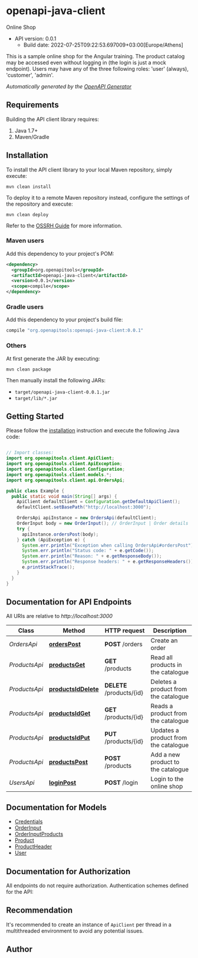 # openapi-java-client

Online Shop
- API version: 0.0.1
  - Build date: 2022-07-25T09:22:53.697009+03:00[Europe/Athens]

This is a sample online shop for the Angular training. The product catalog may be accessed even without logging in (the login is just a mock endpoint). Users may have any of the three following roles: 'user' (always), 'customer', 'admin'.


*Automatically generated by the [OpenAPI Generator](https://openapi-generator.tech)*


## Requirements

Building the API client library requires:
1. Java 1.7+
2. Maven/Gradle

## Installation

To install the API client library to your local Maven repository, simply execute:

```shell
mvn clean install
```

To deploy it to a remote Maven repository instead, configure the settings of the repository and execute:

```shell
mvn clean deploy
```

Refer to the [OSSRH Guide](http://central.sonatype.org/pages/ossrh-guide.html) for more information.

### Maven users

Add this dependency to your project's POM:

```xml
<dependency>
  <groupId>org.openapitools</groupId>
  <artifactId>openapi-java-client</artifactId>
  <version>0.0.1</version>
  <scope>compile</scope>
</dependency>
```

### Gradle users

Add this dependency to your project's build file:

```groovy
compile "org.openapitools:openapi-java-client:0.0.1"
```

### Others

At first generate the JAR by executing:

```shell
mvn clean package
```

Then manually install the following JARs:

* `target/openapi-java-client-0.0.1.jar`
* `target/lib/*.jar`

## Getting Started

Please follow the [installation](#installation) instruction and execute the following Java code:

```java

// Import classes:
import org.openapitools.client.ApiClient;
import org.openapitools.client.ApiException;
import org.openapitools.client.Configuration;
import org.openapitools.client.models.*;
import org.openapitools.client.api.OrdersApi;

public class Example {
  public static void main(String[] args) {
    ApiClient defaultClient = Configuration.getDefaultApiClient();
    defaultClient.setBasePath("http://localhost:3000");

    OrdersApi apiInstance = new OrdersApi(defaultClient);
    OrderInput body = new OrderInput(); // OrderInput | Order details
    try {
      apiInstance.ordersPost(body);
    } catch (ApiException e) {
      System.err.println("Exception when calling OrdersApi#ordersPost");
      System.err.println("Status code: " + e.getCode());
      System.err.println("Reason: " + e.getResponseBody());
      System.err.println("Response headers: " + e.getResponseHeaders());
      e.printStackTrace();
    }
  }
}

```

## Documentation for API Endpoints

All URIs are relative to *http://localhost:3000*

Class | Method | HTTP request | Description
------------ | ------------- | ------------- | -------------
*OrdersApi* | [**ordersPost**](docs/OrdersApi.md#ordersPost) | **POST** /orders | Create an order
*ProductsApi* | [**productsGet**](docs/ProductsApi.md#productsGet) | **GET** /products | Read all products in the catalogue
*ProductsApi* | [**productsIdDelete**](docs/ProductsApi.md#productsIdDelete) | **DELETE** /products/{id} | Deletes a product from the catalogue
*ProductsApi* | [**productsIdGet**](docs/ProductsApi.md#productsIdGet) | **GET** /products/{id} | Reads a product from the catalogue
*ProductsApi* | [**productsIdPut**](docs/ProductsApi.md#productsIdPut) | **PUT** /products/{id} | Updates a product from the catalogue
*ProductsApi* | [**productsPost**](docs/ProductsApi.md#productsPost) | **POST** /products | Add a new product to the catalogue
*UsersApi* | [**loginPost**](docs/UsersApi.md#loginPost) | **POST** /login | Login to the online shop


## Documentation for Models

 - [Credentials](docs/Credentials.md)
 - [OrderInput](docs/OrderInput.md)
 - [OrderInputProducts](docs/OrderInputProducts.md)
 - [Product](docs/Product.md)
 - [ProductHeader](docs/ProductHeader.md)
 - [User](docs/User.md)


## Documentation for Authorization

All endpoints do not require authorization.
Authentication schemes defined for the API:

## Recommendation

It's recommended to create an instance of `ApiClient` per thread in a multithreaded environment to avoid any potential issues.

## Author



